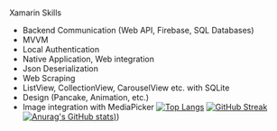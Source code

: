 ### 


Xamarin Skills
- Backend Communication (Web API, Firebase, SQL Databases)
- MVVM
- Local Authentication
- Native Application, Web integration
- Json Deserialization
- Web Scraping
- ListView, CollectionView, CarouselView etc. with SQLite
- Design (Pancake, Animation, etc.)
- Image integration with MediaPicker
[![Top Langs](https://github-readme-stats.vercel.app/api/top-langs/?username=theolliebbb&layout=compact&show_icons=true&theme=radical)](https://github.com/anuraghazra/github-readme-stats)
[![GitHub Streak](https://github-readme-streak-stats.herokuapp.com/?user=theolliebbb&show_icons=true&theme=radical)](https://git.io/streak-stats)
[![Anurag's GitHub stats](https://github-readme-stats.vercel.app/api?username=theolliebbb&show_icons=true&theme=radical))](https://github.com/anuraghazra/github-readme-stats))
